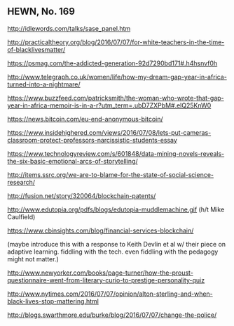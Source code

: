 ## HEWN, No. 169

http://idlewords.com/talks/sase_panel.htm

http://practicaltheory.org/blog/2016/07/07/for-white-teachers-in-the-time-of-blacklivesmatter/

https://psmag.com/the-addicted-generation-92d7290bd171#.h4hsnvf0h

http://www.telegraph.co.uk/women/life/how-my-dream-gap-year-in-africa-turned-into-a-nightmare/

https://www.buzzfeed.com/patricksmith/the-woman-who-wrote-that-gap-year-in-africa-memoir-is-in-a-r?utm_term=.ubD7ZXPbM#.elQ25KnW0

https://news.bitcoin.com/eu-end-anonymous-bitcoin/

https://www.insidehighered.com/views/2016/07/08/lets-put-cameras-classroom-protect-professors-narcissistic-students-essay

https://www.technologyreview.com/s/601848/data-mining-novels-reveals-the-six-basic-emotional-arcs-of-storytelling/

http://items.ssrc.org/we-are-to-blame-for-the-state-of-social-science-research/

http://fusion.net/story/320064/blockchain-patents/

http://www.edutopia.org/pdfs/blogs/edutopia-muddlemachine.gif (h/t Mike Caulfield)

https://www.cbinsights.com/blog/financial-services-blockchain/

(maybe introduce this with a response to Keith Devlin et al w/ their piece on adaptive learning. fiddling with the tech. even fiddling with the pedagogy might not matter.)

http://www.newyorker.com/books/page-turner/how-the-proust-questionnaire-went-from-literary-curio-to-prestige-personality-quiz

http://www.nytimes.com/2016/07/07/opinion/alton-sterling-and-when-black-lives-stop-mattering.html

http://blogs.swarthmore.edu/burke/blog/2016/07/07/change-the-police/
